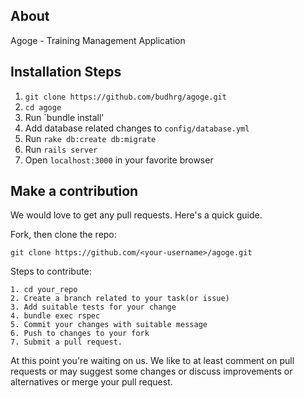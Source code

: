 ## About
Agoge - Training Management Application

## Installation Steps
1. `git clone https://github.com/budhrg/agoge.git`
2. `cd agoge`
3. Run
   `bundle install'
4. Add database related changes to `config/database.yml`
5. Run
   `rake db:create db:migrate`
6. Run
   `rails server`
7. Open `localhost:3000` in your favorite browser

## Make a contribution
We would love to get any pull requests. Here's a quick guide.

Fork, then clone the repo:

    git clone https://github.com/<your-username>/agoge.git

Steps to contribute:

    1. cd your_repo
    2. Create a branch related to your task(or issue)
    3. Add suitable tests for your change
    4. bundle exec rspec
    5. Commit your changes with suitable message
    6. Push to changes to your fork
    7. Submit a pull request.

At this point you're waiting on us. We like to at least comment on pull requests
or may suggest some changes or discuss improvements or alternatives or merge your
pull request.